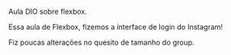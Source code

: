 Aula DIO sobre flexbox.

Essa aula de Flexbox, fizemos a interface de login do Instagram! 

Fiz poucas alterações no quesito de tamanho do group.